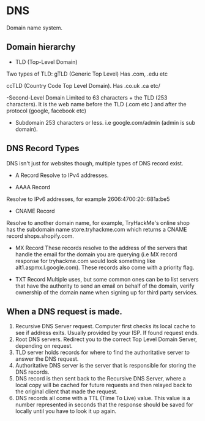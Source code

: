 # DNS

Domain name system.

## Domain hierarchy

- TLD (Top-Level Domain)

Two types of TLD: 
gTLD (Generic Top Level) 
Has .com, .edu etc

ccTLD (Country Code Top Level Domain).
Has .co.uk .ca etc/ 


-Second-Level Domain
Limited to 63 characters + the TLD (253 characters). It is the web name before the TLD (.com etc ) and after the protocol (google, facebook etc)

- Subdomain
253 characters or less. i.e google.com/admin (admin is sub domain).

## DNS Record Types

DNS isn't just for websites though, multiple types of DNS record exist. 

- A Record
Resolve to IPv4 addresses.

- AAAA Record

Resolve to IPv6 addresses, for example 2606:4700:20::681a:be5

- CNAME Record

Resolve to another domain name, for example, TryHackMe's online shop has the subdomain name store.tryhackme.com which returns a CNAME record shops.shopify.com. 

- MX Record
These records resolve to the address of the servers that handle the email for the domain you are querying (i.e MX record response for tryhackme.com would look something like alt1.aspmx.l.google.com). These records also come with a priority flag.

- TXT Record
Multiple uses, but some common ones can be to list servers that have the authority to send an email on behalf of the domain, verify ownership of the domain name when signing up for third party services.


## When a DNS request is made.

1) Recursive DNS Server request. Computer first checks its local cache to see if address exits. Usually provided by your ISP. If found request ends.
2) Root DNS servers. Redirect you to the correct Top Level Domain Server, depending on request.
3) TLD server holds records for where to find the authoritative server to answer the DNS request.
4) Authoritative DNS server is the server that is responsible for storing the DNS records. 
5) DNS record is then sent back to the Recursive DNS Server, where a local copy will be cached for future requests and then relayed back to the original client that made the request. 
6) DNS records all come with a TTL (Time To Live) value. This value is a number represented in seconds that the response should be saved for locally until you have to look it up again.